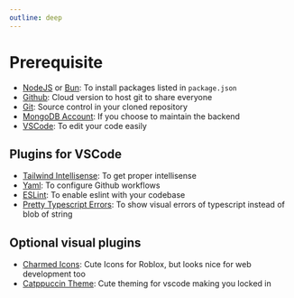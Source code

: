 ```yaml
---
outline: deep
---
```


# Prerequisite
* [NodeJS](https://nodejs.org/en) or [Bun](https://bun.sh/): To install packages listed in `package.json`
* [Github](https://github.com/): Cloud version to host git to share everyone
* [Git](https://git-scm.com/): Source control in your cloned repository
* [MongoDB Account](https://account.mongodb.com/account/login): If you choose to maintain the backend
* [VSCode](https://code.visualstudio.com/): To edit your code easily

## Plugins for VSCode
* [Tailwind Intellisense](https://marketplace.visualstudio.com/items?itemName=bradlc.vscode-tailwindcss): To get proper intellisense
* [Yaml](https://marketplace.visualstudio.com/items?itemName=redhat.vscode-yaml): To configure Github workflows
* [ESLint](https://marketplace.visualstudio.com/items?itemName=dbaeumer.vscode-eslint): To enable eslint with your codebase
* [Pretty Typescript Errors](https://marketplace.visualstudio.com/items?itemName=yoavbls.pretty-ts-errors): To show visual errors of typescript instead of blob of string

## Optional visual plugins
* [Charmed Icons](https://marketplace.visualstudio.com/items?itemName=littensy.charmed-icons): Cute Icons for Roblox, but looks nice for web development too
* [Catppuccin Theme](https://marketplace.visualstudio.com/items?itemName=Catppuccin.catppuccin-vsc): Cute theming for vscode making you locked in

